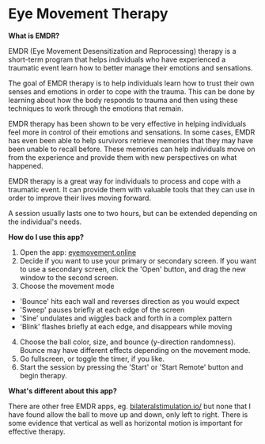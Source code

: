 # Eye Movement Therapy

**What is EMDR?**

EMDR (Eye Movement Desensitization and Reprocessing) therapy is a short-term program that helps individuals who have experienced a traumatic event learn how to better manage their emotions and sensations. 

The goal of EMDR therapy is to help individuals learn how to trust their own senses and emotions in order to cope with the trauma. This can be done by learning about how the body responds to trauma and then using these techniques to work through the emotions that remain.

EMDR therapy has been shown to be very effective in helping individuals feel more in control of their emotions and sensations. In some cases, EMDR has even been able to help survivors retrieve memories that they may have been unable to recall before. These memories can help individuals move on from the experience and provide them with new perspectives on what happened.

EMDR therapy is a great way for individuals to process and cope with a traumatic event. It can provide them with valuable tools that they can use in order to improve their lives moving forward.

A session usually lasts one to two hours, but can be extended depending on the individual's needs.

**How do I use this app?**

1. Open the app: [eyemovement.online](https://simonwisdom.github.io/emdr/)
2. Decide if you want to use your primary or secondary screen. If you want to use a secondary screen, click the 'Open' button, and drag the new window to the second screen.
3. Choose the movement mode 
  - 'Bounce' hits each wall and reverses direction as you would expect
  - 'Sweep' pauses briefly at each edge of the screen
  - 'Sine' undulates and wiggles back and forth in a complex pattern
  - 'Blink' flashes briefly at each edge, and disappears while moving
4. Choose the ball color, size, and bounce (y-direction randomness). Bounce may have different effects depending on the movement mode.
5. Go fullscreen, or toggle the timer, if you like.
6. Start the session by pressing the 'Start' or 'Start Remote' button and begin therapy.

**What's different about this app?**

There are other free EMDR apps, eg. [bilateralstimulation.io/](https://www.bilateralstimulation.io/) but none that I have found allow the ball to move up and down, only left to right.
There is some evidence that vertical as well as horizontal motion is important for effective therapy.
